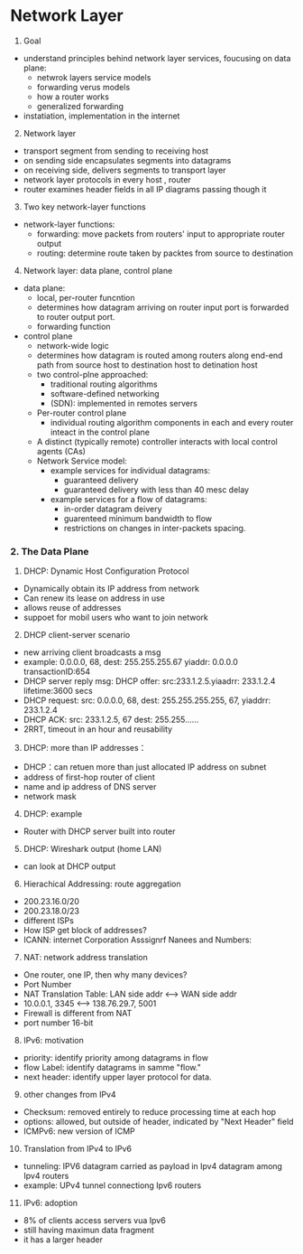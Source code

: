 # Network Layer
1. Goal
  - understand principles behind network layer services, foucusing on
    data plane: 
      - netwrok layers service models 
      - forwarding verus models 
      - how a router works 
      - generalized forwarding
  - instatiation, implementation in the internet 
2. Network layer 
  - transport segment from sending to receiving host
  - on sending side encapsulates segments into datagrams 
  - on receiving side, delivers segments to transport layer 
  - network layer protocols in every host , router 
  - router examines header fields in all IP diagrams passing though it

3. Two key network-layer functions 
  - network-layer functions:
    - forwarding: move packets from routers' input to appropriate router output 
    - routing: determine route taken by packtes from source to destination 
4. Network layer: data plane, control plane 
  - data plane: 
    - local, per-router funcntion
    - determines how datagram arriving on router input port is forwarded to router 
      output port.
    - forwarding function 
  - control plane 
    - network-wide logic 
    - determines how datagram is routed among routers along end-end path from source 
      host to destination host to detination host 
    - two control-plne approached: 
      - traditional routing algorithms 
      - software-defined networking 
      - (SDN): implemented in remotes servers
     - Per-router control plane 
        - individual routing algorithm components in each and every router inteact in
           the control plane 
     - A distinct (typically remote) controller interacts with local control agents
        (CAs)
     - Network Service model: 
        - example services for individual datagrams: 
            - guaranteed delivery 
            - guaranteed delivery with less than 40 mesc delay 
         - example services for a flow of datagrams: 
            - in-order datagram deivery 
            - guarenteed minimum bandwidth to flow 
            - restrictions on changes in inter-packets spacing. 
            
### 2. The Data Plane
1. DHCP: Dynamic Host Configuration Protocol 
  - Dynamically obtain its IP address from network 
  - Can renew its lease on address in use 
  - allows reuse of addresses 
  - suppoet for mobil users who want to join network
2. DHCP client-server scenario 
  - new arriving client broadcasts a msg
  - example: 0.0.0.0, 68, dest: 255.255.255.67 yiaddr: 0.0.0.0  transactionID:654
  - DHCP server reply msg: DHCP offer: src:233.1.2.5.yiaadrr: 233.1.2.4 lifetime:3600 secs
  - DHCP request: src: 0.0.0.0, 68, dest: 255.255.255.255, 67, yiaddrr: 233.1.2.4 
  - DHCP ACK: src: 233.1.2.5, 67 dest: 255.255......
  - 2RRT, timeout in an hour and reusability 
3. DHCP: more than IP addresses： 
  - DHCP：can retuen more than just allocated IP address on subnet 
  - address of first-hop router of client 
  - name and ip address of DNS server 
  - network mask 
4. DHCP: example 
  - Router with DHCP server built into router 
5. DHCP: Wireshark output (home LAN)
  - can look at DHCP output 
6. Hierachical Addressing: route aggregation
  - 200.23.16.0/20
  - 200.23.18.0/23
  - different ISPs
  - How ISP get block of addresses?
  - ICANN: internet Corporation Asssignrf Nanees and Numbers:
7. NAT: network address translation
  - One router, one IP, then why many devices?
  - Port Number
  - NAT Translation Table: LAN side addr <--> WAN side addr
  - 10.0.0.1, 3345  <--> 138.76.29.7, 5001
  - Firewall is different from NAT
  - port number 16-bit 
8. IPv6: motivation
  - priority: identify priority among datagrams in flow
  - flow Label: identify datagrams in samme "flow."
  - next header: identify upper layer protocol for data. 
9. other changes from IPv4
  - Checksum: removed entirely to reduce processing time at 
    each hop 
  - options: allowed, but outside of header, indicated by "Next
    Header" field
  - ICMPv6: new version of ICMP

10. Translation from IPv4 to IPv6 
  - tunneling: IPV6 datagram carried as payload in Ipv4 datagram
    among Ipv4 routers 
  - example: UPv4 tunnel connectiong Ipv6 routers 

11. IPv6: adoption
  - 8% of clients access servers vua Ipv6 
  - still having maximun data fragment 
  - it has a larger header 
  
  
  
  
  
  
  
  
  
  
  
            
            
            
            
            
            
            
            
            
            
            
            
            
            
            
            
            
            
            
            
            
            
            
            
            
            
            
            
            
            
        
